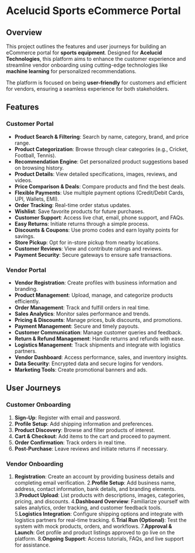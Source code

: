 # Acelucid Sports eCommerce Portal

## Overview
This project outlines the features and user journeys for building an eCommerce portal for **sports equipment**. Designed for **Acelucid Technologies**, this platform aims to enhance the customer experience and streamline vendor onboarding using cutting-edge technologies like **machine learning** for personalized recommendations. 

The platform is focused on being **user-friendly** for customers and efficient for vendors, ensuring a seamless experience for both stakeholders.



## Features

### **Customer Portal**
- **Product Search & Filtering**: Search by name, category, brand, and price range.
- **Product Categorization**: Browse through clear categories (e.g., Cricket, Football, Tennis).
- **Recommendation Engine**: Get personalized product suggestions based on browsing history.
- **Product Details**: View detailed specifications, images, reviews, and videos.
- **Price Comparison & Deals**: Compare products and find the best deals.
- **Flexible Payments**: Use multiple payment options (Credit/Debit Cards, UPI, Wallets, EMI).
- **Order Tracking**: Real-time order status updates.
- **Wishlist**: Save favorite products for future purchases.
- **Customer Support**: Access live chat, email, phone support, and FAQs.
- **Easy Returns**: Initiate returns through a simple process.
- **Discounts & Coupons**: Use promo codes and earn loyalty points for savings.
- **Store Pickup**: Opt for in-store pickup from nearby locations.
- **Customer Reviews**: View and contribute ratings and reviews.
- **Payment Security**: Secure gateways to ensure safe transactions.

### **Vendor Portal**
- **Vendor Registration**: Create profiles with business information and branding.
- **Product Management**: Upload, manage, and categorize products efficiently.
- **Order Management**: Track and fulfill orders in real time.
- **Sales Analytics**: Monitor sales performance and trends.
- **Pricing & Discounts**: Manage prices, bulk discounts, and promotions.
- **Payment Management**: Secure and timely payouts.
- **Customer Communication**: Manage customer queries and feedback.
- **Return & Refund Management**: Handle returns and refunds with ease.
- **Logistics Management**: Track shipments and integrate with logistics partners.
- **Vendor Dashboard**: Access performance, sales, and inventory insights.
- **Data Security**: Encrypted data and secure logins for vendors.
- **Marketing Tools**: Create promotional banners and ads.



## User Journeys

### **Customer Onboarding**
1. **Sign-Up**: Register with email and password.
2. **Profile Setup**: Add shipping information and preferences.
3. **Product Discovery**: Browse and filter products of interest.
4. **Cart & Checkout**: Add items to the cart and proceed to payment.
5. **Order Confirmation**: Track orders in real time.
6. **Post-Purchase**: Leave reviews and initiate returns if necessary.

### **Vendor Onboarding**
1. **Registration**: Create an account by providing business details and completing email verification.
2.**Profile Setup**: Add business name, address, contact information, bank details, and branding elements.
3.**Product Upload**: List products with descriptions, images, categories, pricing, and discounts.
4.**Dashboard Overview**: Familiarize yourself with sales analytics, order tracking, and customer feedback tools.
5.**Logistics Integration**: Configure shipping options and integrate with logistics partners for real-time tracking.
6.**Trial Run (Optional)**: Test the system with mock products, orders, and workflows.
7.**Approval & Launch**: Get profile and product listings approved to go live on the platform.
8.**Ongoing Support**: Access tutorials, FAQs, and live support for assistance.

